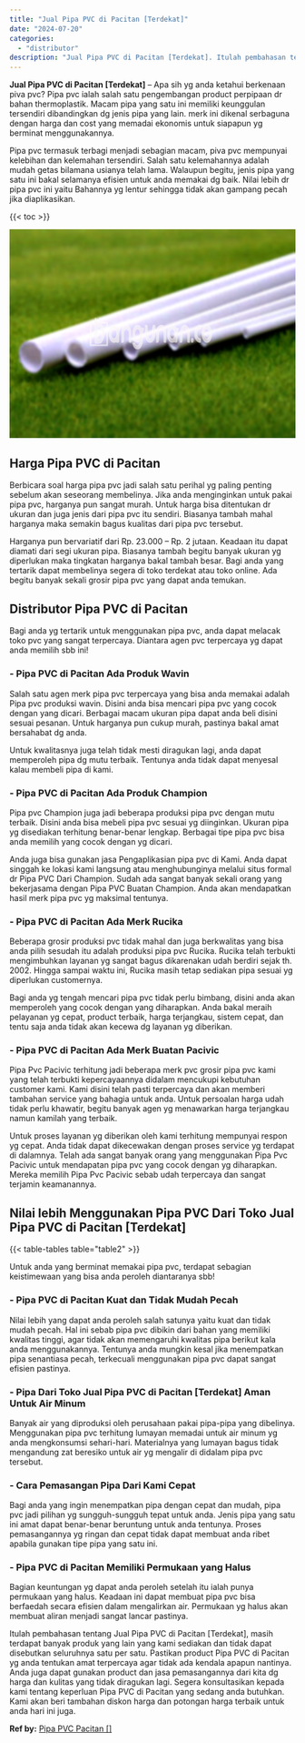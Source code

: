 ```yaml
---
title: "Jual Pipa PVC di Pacitan [Terdekat]"
date: "2024-07-20"
categories: 
  - "distributor"
description: "Jual Pipa PVC di Pacitan [Terdekat]. Itulah pembahasan tentang Jual Pipa PVC di Pacitan [Terdekat], masih terdapat banyak produk yang lain yang kami sediak..."
---
```


**Jual Pipa PVC di Pacitan \[Terdekat\]** – Apa sih yg anda ketahui berkenaan piva pvc? Pipa pvc ialah salah satu pengembangan product perpipaan dr bahan thermoplastik. Macam pipa yang satu ini memiliki keunggulan tersendiri dibandingkan dg jenis pipa yang lain. merk ini dikenal serbaguna dengan harga dan cost yang memadai ekonomis untuk siapapun yg berminat menggunakannya.

Pipa pvc termasuk terbagi menjadi sebagian macam, piva pvc mempunyai kelebihan dan kelemahan tersendiri. Salah satu kelemahannya adalah mudah getas bilamana usianya telah lama. Walaupun begitu, jenis pipa yang satu ini bakal selamanya efisien untuk anda memakai dg baik. Nilai lebih dr pipa pvc ini yaitu Bahannya yg lentur sehingga tidak akan gampang pecah jika diaplikasikan.

{{< toc >}}

![Jual Pipa PVC di Pacitan [Terdekat]](/images/jaul-pipa-pvc-55.png)

## Harga Pipa PVC di Pacitan

Berbicara soal harga pipa pvc jadi salah satu perihal yg paling penting sebelum akan seseorang membelinya. Jika anda menginginkan untuk pakai pipa pvc, harganya pun sangat murah. Untuk harga bisa ditentukan dr ukuran dan juga jenis dari pipa pvc itu sendiri. Biasanya tambah mahal harganya maka semakin bagus kualitas dari pipa pvc tersebut.

Harganya pun bervariatif dari Rp. 23.000 – Rp. 2 jutaan. Keadaan itu dapat diamati dari segi ukuran pipa. Biasanya tambah begitu banyak ukuran yg diperlukan maka tingkatan harganya bakal tambah besar. Bagi anda yang tertarik dapat membelinya segera di toko terdekat atau toko online. Ada begitu banyak sekali grosir pipa pvc yang dapat anda temukan.

## Distributor Pipa PVC di Pacitan

Bagi anda yg tertarik untuk menggunakan pipa pvc, anda dapat melacak toko pvc yang sangat terpercaya. Diantara agen pvc terpercaya yg dapat anda memilih sbb ini!

### \- Pipa PVC di Pacitan Ada Produk Wavin

Salah satu agen merk pipa pvc terpercaya yang bisa anda memakai adalah Pipa pvc produksi wavin. Disini anda bisa mencari pipa pvc yang cocok dengan yang dicari. Berbagai macam ukuran pipa dapat anda beli disini sesuai pesanan. Untuk harganya pun cukup murah, pastinya bakal amat bersahabat dg anda.

Untuk kwalitasnya juga telah tidak mesti diragukan lagi, anda dapat memperoleh pipa dg mutu terbaik. Tentunya anda tidak dapat menyesal kalau membeli pipa di kami.

### \- Pipa PVC di Pacitan Ada Produk Champion

Pipa pvc Champion juga jadi beberapa produksi pipa pvc dengan mutu terbaik. Disini anda bisa mebeli pipa pvc sesuai yg diinginkan. Ukuran pipa yg disediakan terhitung benar-benar lengkap. Berbagai tipe pipa pvc bisa anda memilih yang cocok dengan yg dicari.

Anda juga bisa gunakan jasa Pengaplikasian pipa pvc di Kami. Anda dapat singgah ke lokasi kami langsung atau menghubunginya melalui situs formal dr Pipa PVC Dari Champion. Sudah ada sangat banyak sekali orang yang bekerjasama dengan Pipa PVC Buatan Champion. Anda akan mendapatkan hasil merk pipa pvc yg maksimal tentunya.

### \- Pipa PVC di Pacitan Ada Merk Rucika

Beberapa grosir produksi pvc tidak mahal dan juga berkwalitas yang bisa anda pilih sesudah itu adalah produksi pipa pvc Rucika. Rucika telah terbukti mengimbuhkan layanan yg sangat bagus dikarenakan udah berdiri sejak th. 2002. Hingga sampai waktu ini, Rucika masih tetap sediakan pipa sesuai yg diperlukan customernya.

Bagi anda yg tengah mencari pipa pvc tidak perlu bimbang, disini anda akan memperoleh yang cocok dengan yang diharapkan. Anda bakal meraih pelayanan yg cepat, product terbaik, harga terjangkau, sistem cepat, dan tentu saja anda tidak akan kecewa dg layanan yg diberikan.

### \- Pipa PVC di Pacitan Ada Merk Buatan Pacivic

Pipa Pvc Pacivic terhitung jadi beberapa merk pvc grosir pipa pvc kami yang telah terbukti kepercayaannya didalam mencukupi kebutuhan customer kami. Kami disini telah pasti terpercaya dan akan memberi tambahan service yang bahagia untuk anda. Untuk persoalan harga udah tidak perlu khawatir, begitu banyak agen yg menawarkan harga terjangkau namun kamilah yang terbaik.

Untuk proses layanan yg diberikan oleh kami terhitung mempunyai respon yg cepat. Anda tidak dapat dikecewakan dengan proses service yg terdapat di dalamnya. Telah ada sangat banyak orang yang menggunakan Pipa Pvc Pacivic untuk mendapatan pipa pvc yang cocok dengan yg diharapkan. Mereka memilih Pipa Pvc Pacivic sebab udah terpercaya dan sangat terjamin keamanannya.

## Nilai lebih Menggunakan Pipa PVC Dari Toko Jual Pipa PVC di Pacitan \[Terdekat\]

{{< table-tables table="table2" >}}

Untuk anda yang berminat memakai pipa pvc, terdapat sebagian keistimewaan yang bisa anda peroleh diantaranya sbb!

### \- Pipa PVC di Pacitan Kuat dan Tidak Mudah Pecah

Nilai lebih yang dapat anda peroleh salah satunya yaitu kuat dan tidak mudah pecah. Hal ini sebab pipa pvc dibikin dari bahan yang memiliki kwalitas tinggi, agar tidak akan memengaruhi kwalitas pipa berikut kala anda menggunakannya. Tentunya anda mungkin kesal jika menempatkan pipa senantiasa pecah, terkecuali menggunakan pipa pvc dapat sangat efisien pastinya.

### \- Pipa Dari Toko Jual Pipa PVC di Pacitan \[Terdekat\] Aman Untuk Air Minum

Banyak air yang diproduksi oleh perusahaan pakai pipa-pipa yang dibelinya. Menggunakan pipa pvc terhitung lumayan memadai untuk air minum yg anda mengkonsumsi sehari-hari. Materialnya yang lumayan bagus tidak mengandung zat beresiko untuk air yg mengalir di didalam pipa pvc tersebut.

### \- Cara Pemasangan Pipa Dari Kami Cepat

Bagi anda yang ingin menempatkan pipa dengan cepat dan mudah, pipa pvc jadi pilihan yg sungguh-sungguh tepat untuk anda. Jenis pipa yang satu ini amat dapat benar-benar beruntung untuk anda tentunya. Proses pemasangannya yg ringan dan cepat tidak dapat membuat anda ribet apabila gunakan tipe pipa yang satu ini.

### \- Pipa PVC di Pacitan Memiliki Permukaan yang Halus

Bagian keuntungan yg dapat anda peroleh setelah itu ialah punya permukaan yang halus. Keadaan ini dapat membuat pipa pvc bisa berfaedah secara efisien dalam mengalirkan air. Permukaan yg halus akan membuat aliran menjadi sangat lancar pastinya.

Itulah pembahasan tentang Jual Pipa PVC di Pacitan \[Terdekat\], masih terdapat banyak produk yang lain yang kami sediakan dan tidak dapat disebutkan seluruhnya satu per satu. Pastikan product Pipa PVC di Pacitan yg anda tentukan amat terpercaya agar tidak ada kendala apapun nantinya. Anda juga dapat gunakan product dan jasa pemasangannya dari kita dg harga dan kulitas yang tidak diragukan lagi. Segera konsultasikan kepada kami tentang keperluan Pipa PVC di Pacitan yang sedang anda butuhkan. Kami akan beri tambahan diskon harga dan potongan harga terbaik untuk anda hari ini juga.

**Ref by:** [Pipa PVC Pacitan []](https://id.wikipedia.org/wiki/Pipa)

